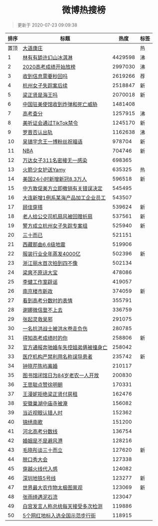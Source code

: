 <h1 align="center">微博热搜榜</h1>

> 更新于 2020-07-23 09:09:38

| 排序 | 标题                                                                                                                                                                                                                                        | 热度    | 标签 |
| ---- | ------------------------------------------------------------------------------------------------------------------------------------------------------------------------------------------------------------------------------------------- | ------- | ---- |
| 置顶 | [大道康庄](https://s.weibo.com/weibo?q=%23%E5%A4%A7%E9%81%93%E5%BA%B7%E5%BA%84%23&Refer=new_time)                                                                                                                                           |         | 热   |
| 1    | [林有有舔许幻山冰淇淋](https://s.weibo.com/weibo?q=%23%E6%9E%97%E6%9C%89%E6%9C%89%E8%88%94%E8%AE%B8%E5%B9%BB%E5%B1%B1%E5%86%B0%E6%B7%87%E6%B7%8B%23&Refer=top)                                                                              | 4429598 | 沸   |
| 2    | [2020高考成绩开始放榜](https://s.weibo.com/weibo?q=2020%E9%AB%98%E8%80%83%E6%88%90%E7%BB%A9%E5%BC%80%E5%A7%8B%E6%94%BE%E6%A6%9C&Refer=top)                                                                                                  | 2997030 | 沸   |
| 3    | [收到信息需要秒回吗](https://s.weibo.comjavascript:void(0);)                                                                                                                                                                                | 2619266 | 荐   |
| 4    | [杭州女子失踪案后续](https://s.weibo.com/weibo?q=%23%E6%9D%AD%E5%B7%9E%E5%A5%B3%E5%AD%90%E5%A4%B1%E8%B8%AA%E6%A1%88%E5%90%8E%E7%BB%AD%23&Refer=top)                                                                                         | 2518847 | 新   |
| 5    | [梁正贤是海王吗](https://s.weibo.com/weibo?q=%23%E6%A2%81%E6%AD%A3%E8%B4%A4%E6%98%AF%E6%B5%B7%E7%8E%8B%E5%90%97%23&Refer=top)                                                                                                               | 2070018 | 新   |
| 6    | [中国驻美使馆收到炸弹和死亡威胁](https://s.weibo.com/weibo?q=%E4%B8%AD%E5%9B%BD%E9%A9%BB%E7%BE%8E%E4%BD%BF%E9%A6%86%E6%94%B6%E5%88%B0%E7%82%B8%E5%BC%B9%E5%92%8C%E6%AD%BB%E4%BA%A1%E5%A8%81%E8%83%81&Refer=top)                             | 1481408 |      |
| 7    | [高考查分](https://s.weibo.com/weibo?q=%E9%AB%98%E8%80%83%E6%9F%A5%E5%88%86&Refer=top)                                                                                                                                                      | 1257915 | 沸   |
| 8    | [美听证会通过TikTok禁令](https://s.weibo.com/weibo?q=%23%E7%BE%8E%E5%90%AC%E8%AF%81%E4%BC%9A%E9%80%9A%E8%BF%87TikTok%E7%A6%81%E4%BB%A4%23&Refer=top)                                                                                        | 1245170 | 新   |
| 9    | [罗晋否认出轨](https://s.weibo.com/weibo?q=%23%E7%BD%97%E6%99%8B%E5%90%A6%E8%AE%A4%E5%87%BA%E8%BD%A8%23&Refer=top)                                                                                                                          | 1162638 | 沸   |
| 10   | [吴镇宇念王一博粉丝祝福语](https://s.weibo.com/weibo?q=%23%E5%90%B4%E9%95%87%E5%AE%87%E5%BF%B5%E7%8E%8B%E4%B8%80%E5%8D%9A%E7%B2%89%E4%B8%9D%E7%A5%9D%E7%A6%8F%E8%AF%AD%23&Refer=top)                                                        | 978704  | 新   |
| 11   | [NBA](https://s.weibo.com/weibo?q=NBA&Refer=top)                                                                                                                                                                                            | 704746  | 新   |
| 12   | [万达女子311名密接无一感染](https://s.weibo.com/weibo?q=%23%E4%B8%87%E8%BE%BE%E5%A5%B3%E5%AD%90311%E5%90%8D%E5%AF%86%E6%8E%A5%E6%97%A0%E4%B8%80%E6%84%9F%E6%9F%93%23&Refer=top)                                                             | 698365  |      |
| 13   | [火箭少女护送Yamy](https://s.weibo.com/weibo?q=%23%E7%81%AB%E7%AE%AD%E5%B0%91%E5%A5%B3%E6%8A%A4%E9%80%81Yamy%23&Refer=top)                                                                                                                  | 635325  | 热   |
| 14   | [美国24小时新增新冠8.3万人](https://s.weibo.com/weibo?q=%23%E7%BE%8E%E5%9B%BD24%E5%B0%8F%E6%97%B6%E6%96%B0%E5%A2%9E%E6%96%B0%E5%86%A08.3%E4%B8%87%E4%BA%BA%23&Refer=top)                                                                    | 596518  | 新   |
| 15   | [中方敦促美方立即撤销有关错误决定](https://s.weibo.com/weibo?q=%23%E4%B8%AD%E6%96%B9%E6%95%A6%E4%BF%83%E7%BE%8E%E6%96%B9%E7%AB%8B%E5%8D%B3%E6%92%A4%E9%94%80%E6%9C%89%E5%85%B3%E9%94%99%E8%AF%AF%E5%86%B3%E5%AE%9A%23&Refer=top)            | 545495  |      |
| 16   | [大连新增1例系某海产品加工企业员工](https://s.weibo.com/weibo?q=%23%E5%A4%A7%E8%BF%9E%E6%96%B0%E5%A2%9E1%E4%BE%8B%E7%B3%BB%E6%9F%90%E6%B5%B7%E4%BA%A7%E5%93%81%E5%8A%A0%E5%B7%A5%E4%BC%81%E4%B8%9A%E5%91%98%E5%B7%A5%23&Refer=top)          | 543507  |      |
| 17   | [顾佳穿搭](https://s.weibo.com/weibo?q=%23%E9%A1%BE%E4%BD%B3%E7%A9%BF%E6%90%AD%23&Refer=top)                                                                                                                                                | 539624  | 新   |
| 18   | [老人给公交司机扇风被回赠折扇](https://s.weibo.com/weibo?q=%23%E8%80%81%E4%BA%BA%E7%BB%99%E5%85%AC%E4%BA%A4%E5%8F%B8%E6%9C%BA%E6%89%87%E9%A3%8E%E8%A2%AB%E5%9B%9E%E8%B5%A0%E6%8A%98%E6%89%87%23&Refer=top)                                  | 537561  | 新   |
| 19   | [警方成立杭州女子失踪专案组](https://s.weibo.com/weibo?q=%E8%AD%A6%E6%96%B9%E6%88%90%E7%AB%8B%E6%9D%AD%E5%B7%9E%E5%A5%B3%E5%AD%90%E5%A4%B1%E8%B8%AA%E4%B8%93%E6%A1%88%E7%BB%84&Refer=top)                                                   | 525940  | 新   |
| 20   | [三十而已](https://s.weibo.com/weibo?q=%E4%B8%89%E5%8D%81%E8%80%8C%E5%B7%B2&Refer=top)                                                                                                                                                      | 521151  |      |
| 21   | [西藏那曲6.6级地震](https://s.weibo.com/weibo?q=%23%E8%A5%BF%E8%97%8F%E9%82%A3%E6%9B%B26.6%E7%BA%A7%E5%9C%B0%E9%9C%87%23&Refer=top)                                                                                                         | 519906  |      |
| 22   | [服装行业全年蒸发4000亿](https://s.weibo.com/weibo?q=%E6%9C%8D%E8%A3%85%E8%A1%8C%E4%B8%9A%E5%85%A8%E5%B9%B4%E8%92%B8%E5%8F%914000%E4%BA%BF&Refer=top)                                                                                       | 502396  | 新   |
| 23   | [浙江丽水首次拍到四不像](https://s.weibo.com/weibo?q=%23%E6%B5%99%E6%B1%9F%E4%B8%BD%E6%B0%B4%E9%A6%96%E6%AC%A1%E6%8B%8D%E5%88%B0%E5%9B%9B%E4%B8%8D%E5%83%8F%23&Refer=top)                                                                   | 502134  |      |
| 24   | [梁爽不原谅大宝](https://s.weibo.com/weibo?q=%23%E6%A2%81%E7%88%BD%E4%B8%8D%E5%8E%9F%E8%B0%85%E5%A4%A7%E5%AE%9D%23&Refer=top)                                                                                                               | 478086  |      |
| 25   | [李健工作室辟谣](https://s.weibo.com/weibo?q=%23%E6%9D%8E%E5%81%A5%E5%B7%A5%E4%BD%9C%E5%AE%A4%E8%BE%9F%E8%B0%A3%23&Refer=top)                                                                                                               | 419057  |      |
| 26   | [南京楼市新政](https://s.weibo.com/weibo?q=%E5%8D%97%E4%BA%AC%E6%A5%BC%E5%B8%82%E6%96%B0%E6%94%BF&Refer=top)                                                                                                                                | 374059  | 新   |
| 27   | [看到高考分数时的表情](https://s.weibo.com/weibo?q=%23%E7%9C%8B%E5%88%B0%E9%AB%98%E8%80%83%E5%88%86%E6%95%B0%E6%97%B6%E7%9A%84%E8%A1%A8%E6%83%85%23&Refer=top)                                                                              | 355791  |      |
| 28   | [谢娜微信登不上去](https://s.weibo.com/weibo?q=%23%E8%B0%A2%E5%A8%9C%E5%BE%AE%E4%BF%A1%E7%99%BB%E4%B8%8D%E4%B8%8A%E5%8E%BB%23&Refer=top)                                                                                                    | 336759  |      |
| 29   | [张起灵救吴邪](https://s.weibo.com/weibo?q=%23%E5%BC%A0%E8%B5%B7%E7%81%B5%E6%95%91%E5%90%B4%E9%82%AA%23&Refer=top)                                                                                                                          | 291075  |      |
| 30   | [一名抗洪战士被洪水卷走负伤](https://s.weibo.com/weibo?q=%23%E4%B8%80%E5%90%8D%E6%8A%97%E6%B4%AA%E6%88%98%E5%A3%AB%E8%A2%AB%E6%B4%AA%E6%B0%B4%E5%8D%B7%E8%B5%B0%E8%B4%9F%E4%BC%A4%23&Refer=top)                                             | 280785  |      |
| 31   | [得知高考成绩时的你](https://s.weibo.com/weibo?q=%23%E5%BE%97%E7%9F%A5%E9%AB%98%E8%80%83%E6%88%90%E7%BB%A9%E6%97%B6%E7%9A%84%E4%BD%A0%23&Refer=top)                                                                                         | 258806  | 新   |
| 32   | [官方通报奔驰婚车失控姐弟俩被撞身亡](https://s.weibo.com/weibo?q=%23%E5%AE%98%E6%96%B9%E9%80%9A%E6%8A%A5%E5%A5%94%E9%A9%B0%E5%A9%9A%E8%BD%A6%E5%A4%B1%E6%8E%A7%E5%A7%90%E5%BC%9F%E4%BF%A9%E8%A2%AB%E6%92%9E%E8%BA%AB%E4%BA%A1%23&Refer=top) | 258042  |      |
| 33   | [医疗机构严禁利用名称误导患者](https://s.weibo.com/weibo?q=%E5%8C%BB%E7%96%97%E6%9C%BA%E6%9E%84%E4%B8%A5%E7%A6%81%E5%88%A9%E7%94%A8%E5%90%8D%E7%A7%B0%E8%AF%AF%E5%AF%BC%E6%82%A3%E8%80%85&Refer=top)                                        | 235742  | 新   |
| 34   | [钟晓芹陈屿离婚](https://s.weibo.com/weibo?q=%23%E9%92%9F%E6%99%93%E8%8A%B9%E9%99%88%E5%B1%BF%E7%A6%BB%E5%A9%9A%23&Refer=top)                                                                                                               | 210117  |      |
| 35   | [图书馆闭馆日为84岁老农一人开放](https://s.weibo.com/weibo?q=%23%E5%9B%BE%E4%B9%A6%E9%A6%86%E9%97%AD%E9%A6%86%E6%97%A5%E4%B8%BA84%E5%B2%81%E8%80%81%E5%86%9C%E4%B8%80%E4%BA%BA%E5%BC%80%E6%94%BE%23&Refer=top)                              | 200830  |      |
| 36   | [王思聪点赞徐明朝](https://s.weibo.com/weibo?q=%23%E7%8E%8B%E6%80%9D%E8%81%AA%E7%82%B9%E8%B5%9E%E5%BE%90%E6%98%8E%E6%9C%9D%23&Refer=top)                                                                                                    | 170331  |      |
| 37   | [王漫妮拒绝梁正贤付房租](https://s.weibo.com/weibo?q=%23%E7%8E%8B%E6%BC%AB%E5%A6%AE%E6%8B%92%E7%BB%9D%E6%A2%81%E6%AD%A3%E8%B4%A4%E4%BB%98%E6%88%BF%E7%A7%9F%23&Refer=top)                                                                   | 162476  |      |
| 38   | [安徽巢湖中庙寺被淹](https://s.weibo.com/weibo?q=%23%E5%AE%89%E5%BE%BD%E5%B7%A2%E6%B9%96%E4%B8%AD%E5%BA%99%E5%AF%BA%E8%A2%AB%E6%B7%B9%23&Refer=top)                                                                                         | 156082  |      |
| 39   | [当近视眼认错人时](https://s.weibo.com/weibo?q=%23%E5%BD%93%E8%BF%91%E8%A7%86%E7%9C%BC%E8%AE%A4%E9%94%99%E4%BA%BA%E6%97%B6%23&Refer=top)                                                                                                    | 152362  |      |
| 40   | [锦绣南歌](https://s.weibo.com/weibo?q=%E9%94%A6%E7%BB%A3%E5%8D%97%E6%AD%8C&Refer=top)                                                                                                                                                      | 151200  |      |
| 41   | [河北高考分数线](https://s.weibo.com/weibo?q=%23%E6%B2%B3%E5%8C%97%E9%AB%98%E8%80%83%E5%88%86%E6%95%B0%E7%BA%BF%23&Refer=top)                                                                                                               | 136754  |      |
| 42   | [婚姻是不是避风港](https://s.weibo.com/weibo?q=%23%E5%A9%9A%E5%A7%BB%E6%98%AF%E4%B8%8D%E6%98%AF%E9%81%BF%E9%A3%8E%E6%B8%AF%23&Refer=top)                                                                                                    | 128216  |      |
| 43   | [毛晓彤谈三十而立](https://s.weibo.com/weibo?q=%23%E6%AF%9B%E6%99%93%E5%BD%A4%E8%B0%88%E4%B8%89%E5%8D%81%E8%80%8C%E7%AB%8B%23&Refer=top)                                                                                                    | 127620  | 新   |
| 44   | [脱口秀大会](https://s.weibo.com/weibo?q=%E8%84%B1%E5%8F%A3%E7%A7%80%E5%A4%A7%E4%BC%9A&Refer=top)                                                                                                                                           | 127338  |      |
| 45   | [穿越火线代入感](https://s.weibo.com/weibo?q=%23%E7%A9%BF%E8%B6%8A%E7%81%AB%E7%BA%BF%E4%BB%A3%E5%85%A5%E6%84%9F%23&Refer=top)                                                                                                               | 124082  |      |
| 46   | [深圳地铁5号线](https://s.weibo.com/weibo?q=%E6%B7%B1%E5%9C%B3%E5%9C%B0%E9%93%815%E5%8F%B7%E7%BA%BF&Refer=top)                                                                                                                              | 123277  | 新   |
| 47   | [世界最大农作物太极图景观](https://s.weibo.com/weibo?q=%E4%B8%96%E7%95%8C%E6%9C%80%E5%A4%A7%E5%86%9C%E4%BD%9C%E7%89%A9%E5%A4%AA%E6%9E%81%E5%9B%BE%E6%99%AF%E8%A7%82&Refer=top)                                                              | 123069  | 新   |
| 48   | [张雨绮遇泥石流](https://s.weibo.com/weibo?q=%23%E5%BC%A0%E9%9B%A8%E7%BB%AE%E9%81%87%E6%B3%A5%E7%9F%B3%E6%B5%81%23&Refer=top)                                                                                                               | 123047  |      |
| 49   | [白宫发言人称总统每天接受多次检测](https://s.weibo.com/weibo?q=%E7%99%BD%E5%AE%AB%E5%8F%91%E8%A8%80%E4%BA%BA%E7%A7%B0%E6%80%BB%E7%BB%9F%E6%AF%8F%E5%A4%A9%E6%8E%A5%E5%8F%97%E5%A4%9A%E6%AC%A1%E6%A3%80%E6%B5%8B&Refer=top)                  | 119886  |      |
| 50   | [5个网红地标入选全国示范步行街](https://s.weibo.com/weibo?q=%235%E4%B8%AA%E7%BD%91%E7%BA%A2%E5%9C%B0%E6%A0%87%E5%85%A5%E9%80%89%E5%85%A8%E5%9B%BD%E7%A4%BA%E8%8C%83%E6%AD%A5%E8%A1%8C%E8%A1%97%23&Refer=top)                                | 118915  |      |
